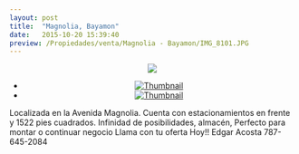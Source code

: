 ```yaml
---
layout: post
title:  "Magnolia, Bayamon"
date:   2015-10-20 15:39:40
preview: /Propiedades/venta/Magnolia - Bayamon/IMG_8101.JPG
---
```


<center>
	<div class="mainImg">
		<img src="/Edweb/Propiedades/venta/Magnolia - Bayamon/IMG_8101.JPG" class="custom">
	</div>
	<!--aqui comienza las fotos pequeñas -->
	<ul class="thumbnails">
	  <li>
	    <a href="/Edweb/Propiedades/venta/Magnolia - Bayamon/IMG_8101.JPG">
	      <img class="tumbnails" src="/Edweb/Propiedades/venta/Magnolia - Bayamon/IMG_8101.JPG" alt="Thumbnail">
	    </a>
	  </li>
	  <li>
	    <a href="/Edweb/Propiedades/venta/Magnolia - Bayamon/IMG_8545.jpg">
	      <img class="tumbnails" src="/Edweb/Propiedades/venta/Magnolia - Bayamon/IMG_8545.jpg" alt="Thumbnail">
	    </a>
	  </li>
	</ul>
	<script src="https://ajax.googleapis.com/ajax/libs/jquery/1.9.1/jquery.min.js"></script>
	<script type="text/javascript" src="/Edweb/js/jquery.simpleGal.js"></script>
	<script>
		$(document).ready(function () {
			$('.thumbnails').simpleGal({
				mainImage: '.custom'
			});
		});
	</script>
</center>

Localizada en la Avenida Magnolia. Cuenta con estacionamientos en frente y 1522 pies cuadrados. Infinidad de posibilidades, almacén, Perfecto para montar o continuar negocio Llama con tu oferta Hoy!! Edgar Acosta 787-645-2084
